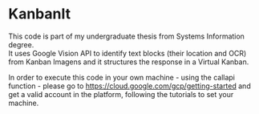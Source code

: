 # KanbanIt

This code is part of my undergraduate thesis from Systems Information degree. <br>
It uses Google Vision API to identify text blocks (their location and OCR) from Kanban Imagens and it structures the
response in a Virtual Kanban. 

In order to execute this code in your own machine - using the callapi function - please go to https://cloud.google.com/gcp/getting-started 
and get a valid account in the platform, following the tutorials to set your machine.